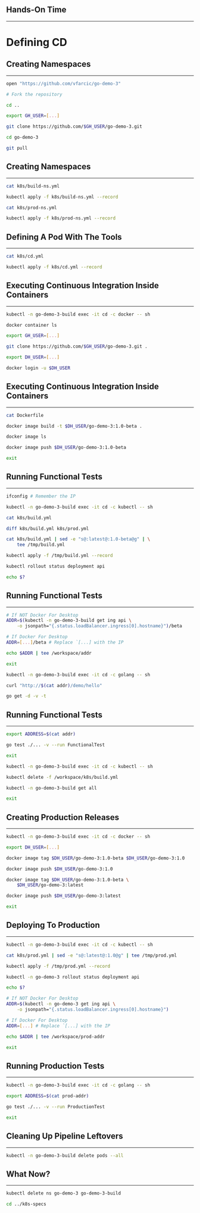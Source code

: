 ## Hands-On Time

---

# Defining CD


<!-- .slide: data-background="img/manual-cd-stages.png" data-background-size="contain" -->


## Creating Namespaces

---

```bash
open "https://github.com/vfarcic/go-demo-3"

# Fork the repository

cd ..

export GH_USER=[...]

git clone https://github.com/$GH_USER/go-demo-3.git

cd go-demo-3

git pull
```


## Creating Namespaces

---

```bash
cat k8s/build-ns.yml

kubectl apply -f k8s/build-ns.yml --record

cat k8s/prod-ns.yml

kubectl apply -f k8s/prod-ns.yml --record
```


## Defining A Pod With The Tools

---

```bash
cat k8s/cd.yml

kubectl apply -f k8s/cd.yml --record
```


## Executing Continuous Integration Inside Containers

---

```bash
kubectl -n go-demo-3-build exec -it cd -c docker -- sh

docker container ls

export GH_USER=[...]

git clone https://github.com/$GH_USER/go-demo-3.git .

export DH_USER=[...]

docker login -u $DH_USER
```


## Executing Continuous Integration Inside Containers

---

```bash
cat Dockerfile

docker image build -t $DH_USER/go-demo-3:1.0-beta .

docker image ls

docker image push $DH_USER/go-demo-3:1.0-beta

exit
```


<!-- .slide: data-background="img/manual-cd-steps-build.png" data-background-size="contain" -->


## Running Functional Tests

---

```bash
ifconfig # Remember the IP

kubectl -n go-demo-3-build exec -it cd -c kubectl -- sh

cat k8s/build.yml

diff k8s/build.yml k8s/prod.yml

cat k8s/build.yml | sed -e "s@:latest@:1.0-beta@g" | \
    tee /tmp/build.yml

kubectl apply -f /tmp/build.yml --record

kubectl rollout status deployment api

echo $?
```


## Running Functional Tests

---

```bash
# If NOT Docker For Desktop
ADDR=$(kubectl -n go-demo-3-build get ing api \
    -o jsonpath="{.status.loadBalancer.ingress[0].hostname}")/beta

# If Docker For Desktop
ADDR=[...]/beta # Replace `[...] with the IP

echo $ADDR | tee /workspace/addr

exit

kubectl -n go-demo-3-build exec -it cd -c golang -- sh

curl "http://$(cat addr)/demo/hello"

go get -d -v -t
```


## Running Functional Tests

---

```bash
export ADDRESS=$(cat addr)

go test ./... -v --run FunctionalTest

exit

kubectl -n go-demo-3-build exec -it cd -c kubectl -- sh

kubectl delete -f /workspace/k8s/build.yml

kubectl -n go-demo-3-build get all

exit
```


<!-- .slide: data-background="img/manual-cd-steps-func.png" data-background-size="contain" -->


## Creating Production Releases

---

```bash
kubectl -n go-demo-3-build exec -it cd -c docker -- sh

export DH_USER=[...]

docker image tag $DH_USER/go-demo-3:1.0-beta $DH_USER/go-demo-3:1.0

docker image push $DH_USER/go-demo-3:1.0

docker image tag $DH_USER/go-demo-3:1.0-beta \
    $DH_USER/go-demo-3:latest

docker image push $DH_USER/go-demo-3:latest

exit
```


<!-- .slide: data-background="img/manual-cd-steps-release.png" data-background-size="contain" -->


## Deploying To Production

---

```bash
kubectl -n go-demo-3-build exec -it cd -c kubectl -- sh

cat k8s/prod.yml | sed -e "s@:latest@:1.0@g" | tee /tmp/prod.yml

kubectl apply -f /tmp/prod.yml --record

kubectl -n go-demo-3 rollout status deployment api

echo $?

# If NOT Docker For Desktop
ADDR=$(kubectl -n go-demo-3 get ing api \
    -o jsonpath="{.status.loadBalancer.ingress[0].hostname}")

# If Docker For Desktop
ADDR=[...] # Replace `[...] with the IP

echo $ADDR | tee /workspace/prod-addr

exit
```


<!-- .slide: data-background="img/manual-cd-steps-deploy.png" data-background-size="contain" -->


## Running Production Tests

---

```bash
kubectl -n go-demo-3-build exec -it cd -c golang -- sh

export ADDRESS=$(cat prod-addr)

go test ./... -v --run ProductionTest

exit
```


<!-- .slide: data-background="img/manual-cd-steps-prod.png" data-background-size="contain" -->


## Cleaning Up Pipeline Leftovers

---

```bash
kubectl -n go-demo-3-build delete pods --all
```


<!-- .slide: data-background="img/manual-cd-steps-cleanup.png" data-background-size="contain" -->


## What Now?

---

```bash
kubectl delete ns go-demo-3 go-demo-3-build

cd ../k8s-specs
```